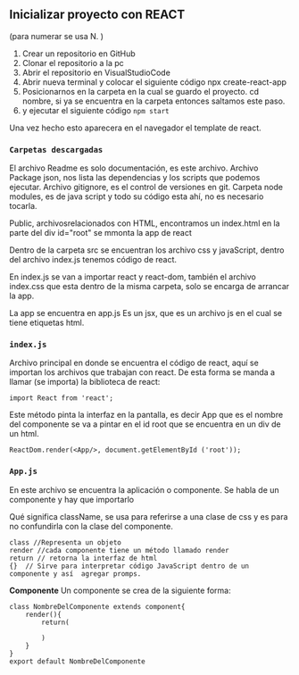 ## Inicializar proyecto con REACT

(para numerar se usa N. )
1. Crear un repositorio en GitHub
2. Clonar el repositorio a la pc
3. Abrir el repositorio en VisualStudioCode
4. Abrir nueva terminal y colocar el siguiente código npx create-react-app 
5. Posicionarnos en la carpeta en la cual se guardo el proyecto. cd nombre, si ya se encuentra en la carpeta entonces saltamos este paso.
6. y ejecutar el siguiente código `npm start`

Una vez hecho esto aparecera en el navegador el template de react.

### `Carpetas descargadas`

El archivo Readme es solo documentación, es este archivo.
Archivo Package json, nos lista las dependencias y los scripts que podemos ejecutar.
Archivo gitignore, es el control de versiones en git.
Carpeta node modules, es de java script y todo su código esta ahí, no es necesario tocarla.

Public, archivosrelacionados con HTML, encontramos un index.html en la parte del div id="root" se mmonta la app de react

Dentro de la carpeta src se encuentran los archivo css y javaScript, dentro del archivo index.js tenemos código de react.

En index.js se van a importar react y react-dom, también el archivo index.css que esta dentro de la misma carpeta, solo se encarga de arrancar la app.

La app se encuentra en app.js
Es un jsx, que es un archivo js en el cual se tiene etiquetas html.

### `index.js`
Archivo principal en donde se encuentra el código de react, aquí se importan los archivos que trabajan con react.
De esta forma se manda a llamar (se importa) la biblioteca de react:
```
import React from 'react';
```
Este método pinta la interfaz en la pantalla, es decir App que es el nombre del componente se va a pintar en el id root que se encuentra en un div de un html.
```
ReactDom.render(<App/>, document.getElementById ('root'));
```

### `App.js`
En este archivo se encuentra la aplicación o componente.
Se habla de un componente y hay que importarlo

Qué significa className, se usa para referirse a una clase de css y es para no confundirla con la clase del componente. 

```
class //Representa un objeto
render //cada componente tiene un método llamado render
return // retorna la interfaz de html
{}  // Sirve para interpretar código JavaScript dentro de un componente y así  agregar promps.
```
**Componente**
Un componente se crea de la siguiente forma:
```
class NombreDelComponente extends component{
    render(){
        return(

        )
    }
}
export default NombreDelComponente
```


